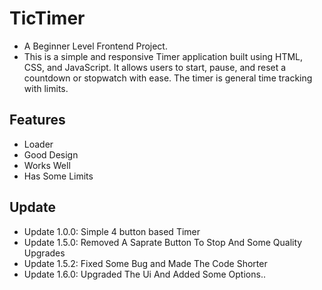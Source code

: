 # TicTimer

- A Beginner Level Frontend Project.
- This is a simple and responsive Timer application built using HTML, CSS, and JavaScript. It allows users to start, pause, and reset a countdown or stopwatch with ease. The timer is general time tracking with limits.


## Features

- Loader
- Good Design
- Works Well
- Has Some Limits

## Update

- Update 1.0.0: Simple 4 button based Timer
- Update 1.5.0: Removed A Saprate Button To Stop And Some Quality Upgrades
- Update 1.5.2: Fixed Some Bug and Made The Code Shorter
- Update 1.6.0: Upgraded The Ui And Added Some Options..